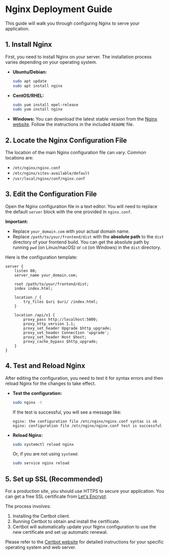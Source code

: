# Nginx Deployment Guide

This guide will walk you through configuring Nginx to serve your application.

## 1. Install Nginx

First, you need to install Nginx on your server. The installation process varies depending on your operating system.

*   **Ubuntu/Debian:**
    ```bash
    sudo apt update
    sudo apt install nginx
    ```

*   **CentOS/RHEL:**
    ```bash
    sudo yum install epel-release
    sudo yum install nginx
    ```

*   **Windows:**
    You can download the latest stable version from the [Nginx website](http://nginx.org/en/download.html). Follow the instructions in the included `README` file.

## 2. Locate the Nginx Configuration File

The location of the main Nginx configuration file can vary. Common locations are:

*   `/etc/nginx/nginx.conf`
*   `/etc/nginx/sites-available/default`
*   `/usr/local/nginx/conf/nginx.conf`

## 3. Edit the Configuration File

Open the Nginx configuration file in a text editor. You will need to replace the default `server` block with the one provided in `nginx.conf`.

**Important:**
*   Replace `your_domain.com` with your actual domain name.
*   Replace `/path/to/your/frontend/dist` with the **absolute path** to the `dist` directory of your frontend build. You can get the absolute path by running `pwd` (on Linux/macOS) or `cd` (on Windows) in the `dist` directory.

Here is the configuration template:

```nginx
server {
    listen 80;
    server_name your_domain.com;

    root /path/to/your/frontend/dist;
    index index.html;

    location / {
        try_files $uri $uri/ /index.html;
    }

    location /api/v1 {
        proxy_pass http://localhost:5000;
        proxy_http_version 1.1;
        proxy_set_header Upgrade $http_upgrade;
        proxy_set_header Connection 'upgrade';
        proxy_set_header Host $host;
        proxy_cache_bypass $http_upgrade;
    }
}
```

## 4. Test and Reload Nginx

After editing the configuration, you need to test it for syntax errors and then reload Nginx for the changes to take effect.

*   **Test the configuration:**
    ```bash
    sudo nginx -t
    ```
    If the test is successful, you will see a message like:
    ```
    nginx: the configuration file /etc/nginx/nginx.conf syntax is ok
    nginx: configuration file /etc/nginx/nginx.conf test is successful
    ```

*   **Reload Nginx:**
    ```bash
    sudo systemctl reload nginx
    ```
    Or, if you are not using `systemd`:
    ```bash
    sudo service nginx reload
    ```

## 5. Set up SSL (Recommended)

For a production site, you should use HTTPS to secure your application. You can get a free SSL certificate from [Let's Encrypt](https://letsencrypt.org/).

The process involves:
1.  Installing the Certbot client.
2.  Running Certbot to obtain and install the certificate.
3.  Certbot will automatically update your Nginx configuration to use the new certificate and set up automatic renewal.

Please refer to the [Certbot website](https://certbot.eff.org/) for detailed instructions for your specific operating system and web server.
